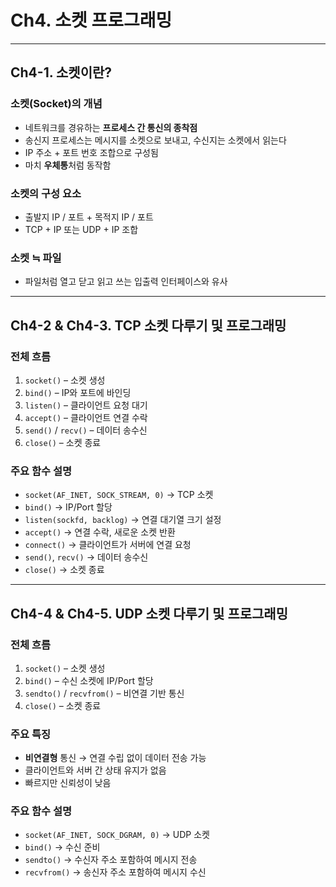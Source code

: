 # Ch4. 소켓 프로그래밍

---

## Ch4-1. 소켓이란?

### 소켓(Socket)의 개념
- 네트워크를 경유하는 **프로세스 간 통신의 종착점**
- 송신지 프로세스는 메시지를 소켓으로 보내고, 수신지는 소켓에서 읽는다
- IP 주소 + 포트 번호 조합으로 구성됨
- 마치 **우체통**처럼 동작함

### 소켓의 구성 요소
- 출발지 IP / 포트 + 목적지 IP / 포트
- TCP + IP 또는 UDP + IP 조합

### 소켓 ≒ 파일
- 파일처럼 열고 닫고 읽고 쓰는 입출력 인터페이스와 유사

---

## Ch4-2 & Ch4-3. TCP 소켓 다루기 및 프로그래밍

### 전체 흐름
1. `socket()` – 소켓 생성
2. `bind()` – IP와 포트에 바인딩
3. `listen()` – 클라이언트 요청 대기
4. `accept()` – 클라이언트 연결 수락
5. `send()` / `recv()` – 데이터 송수신
6. `close()` – 소켓 종료

### 주요 함수 설명
- `socket(AF_INET, SOCK_STREAM, 0)` → TCP 소켓
- `bind()` → IP/Port 할당
- `listen(sockfd, backlog)` → 연결 대기열 크기 설정
- `accept()` → 연결 수락, 새로운 소켓 반환
- `connect()` → 클라이언트가 서버에 연결 요청
- `send()`, `recv()` → 데이터 송수신
- `close()` → 소켓 종료

---

## Ch4-4 & Ch4-5. UDP 소켓 다루기 및 프로그래밍

### 전체 흐름
1. `socket()` – 소켓 생성
2. `bind()` – 수신 소켓에 IP/Port 할당
3. `sendto()` / `recvfrom()` – 비연결 기반 통신
4. `close()` – 소켓 종료

### 주요 특징
- **비연결형** 통신 → 연결 수립 없이 데이터 전송 가능
- 클라이언트와 서버 간 상태 유지가 없음
- 빠르지만 신뢰성이 낮음

### 주요 함수 설명
- `socket(AF_INET, SOCK_DGRAM, 0)` → UDP 소켓
- `bind()` → 수신 준비
- `sendto()` → 수신자 주소 포함하여 메시지 전송
- `recvfrom()` → 송신자 주소 포함하여 메시지 수신
